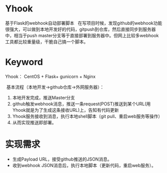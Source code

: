 # Yhook
   
   基于Flask的webhook自动部署脚本
   在写项目时候，发现github的webhook功能很强大，可以做到本地开发好的代码，gitpush到仓库，然后直接同步到服务器中，相当于push master分支等于直接部署到服务器中。但网上比较多webhook工具都比较重量级，干脆自己搞一个脚本。

# Keyword
  
  Yhook：
  CentOS + Flask+ gunicorn + Nginx
  
  基本流程（本地开发->github仓库->外网服务器）：
  
1. 本地开发完成，推送Master分支
2. github触发webhook消息，推送一条request(POST)推送到某个URL(用Yhook就是为了生成这条接收URL)上，告知有代码更新
3. Yhook服务接收到消息，执行本地shell脚本（git pull、重启web服务等操作）
4. 从而实现推送即部署。

# 实现需求

- 生成Payload URL，接受github推送的JSON消息。
- 收到webhook JSON消息后，执行本地脚本（更新代码，重启web服务）。
